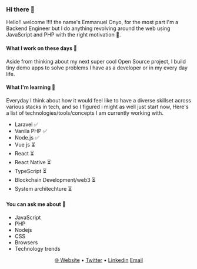### Hi there 👋

<!--
**Emmanuelonyo/Emmanuelonyo** is a ✨ _special_ ✨ repository because its `README.md` (this file) appears on your GitHub profile.

Here are some ideas to get you started:

- 🔭 I’m currently working on ...
- 🌱 I’m currently learning ...
- 👯 I’m looking to collaborate on ...
- 🤔 I’m looking for help with ...
- 💬 Ask me about ...
- 📫 How to reach me: ...
- 😄 Pronouns: ...
- ⚡ Fun fact: ...
-->

Hello!! welcome !!!! the name's Emmanuel Onyo, for the most part I'm a Backend Engineer but I do anything revolving around the web using JavaScript and PHP with the right motivation :new_moon_with_face:.

#### What I work on these days :briefcase:

Aside from thinking about my next super cool Open Source project, I build tiny demo apps to solve problems I have as a developer or in my every day life.

#### What I'm learning :book:

Everyday I think about how it would feel like to have a diverse skillset across various stacks in tech, and so I figured i might as well just start now, Here's a list of technologies/tools/concepts I am currently working with.

- Laravel ✅
- Vanila PHP ✅
- Node.js ✅
- Vue js ⏳
- React ⏳
- React Native ⏳
- TypeScript ⏳
- Blockchain Development/web3 ⏳
- System architechture ⏳


#### You can ask me about :fax:

- JavaScript
- PHP
- Nodejs
- CSS
- Browsers
- Technology trends

<p align="center">
  <a href="https://emmanuelonyo.dev">🌐 Website</a> •
  <a href="https://twitter.com/emmanue97313084">Twitter</a> •
  <a href="https://www.linkedin.com/in/emmanuel-onyo-3743a3129/">Linkedin</a>
  <a href="mailto:emmanuelonyo34@gmail.com">Email</a>
</p>



